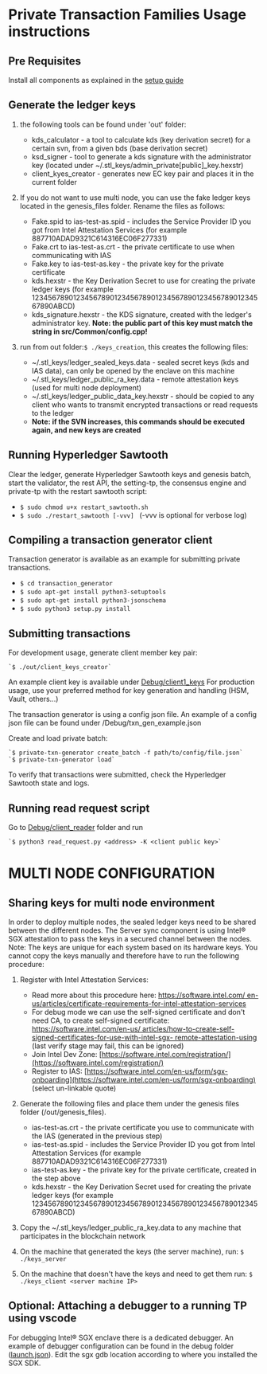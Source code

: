 # Private Transaction Families Usage instructions

## Pre Requisites

Install all components as explained in the [setup guide](SETUP.md)

## Generate the ledger keys

1. the following tools can be found under 'out' folder:
    - kds_calculator - a tool to calculate kds (key derivation secret) for a 
      certain svn, from a given bds (base derivation secret)
     - ksd_signer - tool to generate a kds signature with the administrator
       key (located under ~/.stl_keys/admin_private[public]_key.hexstr)
     - client_kyes_creator - generates new EC key pair and places it in the 
       current folder

2.  If you do not want to use multi node, you can use the fake ledger keys 
    located in the genesis_files folder. Rename the files as follows: 
    - Fake.spid to ias-test-as.spid - includes the Service Provider ID you got
      from Intel Attestation Services 
      (for example 887710ADAD9321C614316EC06F277331)
    - Fake.crt to ias-test-as.crt - the private certificate to use when 
      communicating with IAS
    - Fake.key to ias-test-as.key - the private key for the private certificate
    - kds.hexstr - the Key Derivation Secret to use for creating the private 
      ledger keys (for example 
      123456789012345678901234567890123456789012345678901234567890ABCD)
    - kds_signature.hexstr - the KDS signature, created with the ledger's 
      administrator key. **Note: the public part of this key must match the 
      string in src/Common/config.cpp!**

3. run from out folder:`$ ./keys_creation`, this creates the following files:
   - ~/.stl_keys/ledger_sealed_keys.data - sealed secret keys 
     (kds and IAS data), can only be opened by the enclave on this machine
   - ~/.stl_keys/ledger_public_ra_key.data - remote attestation keys (used for 
     multi node deployment)
   - ~/.stl_keys/ledger_public_data_key.hexstr - should be copied to any client 
     who wants to transmit encrypted transactions or read requests to the 
     ledger
   - **Note: if the SVN increases, this commands should be executed again, and 
     new keys are created**

## Running Hyperledger Sawtooth

Clear the ledger, generate Hyperledger Sawtooth keys and genesis batch,  start 
the validator, the rest API, the setting-tp, the consensus engine and 
private-tp with the restart sawtooth script:

 - `$ sudo chmod u+x restart_sawtooth.sh`
 - `$ sudo ./restart_sawtooth [-vvv] ` (-vvv is optional for verbose log)

## Compiling a transaction generator client

Transaction generator is available as an example for submitting private 
transactions.

 - `$ cd transaction_generator`
 - `$ sudo apt-get install python3-setuptools`
 - `$ sudo apt-get install python3-jsonschema`
 - `$ sudo python3 setup.py install`

## Submitting transactions

For development usage, generate client member key pair: 
    
    `$ ./out/client_keys_creator`

An example client key is available under [Debug/client1_keys](./Debug/client1_keys])
For production usage, use your preferred method for key generation and 
handling (HSM, Vault, others...)

The transaction generator is using a config json file. An example of a config 
json file can be found under /Debug/txn_gen_example.json 

Create and load private batch:

    `$ private-txn-generator create_batch -f path/to/config/file.json`
    `$ private-txn-generator load`

To verify that transactions were submitted, check the Hyperledger Sawtooth 
state and logs.

## Running read request script

Go to [Debug/client_reader](Debug/client_reader) folder and run 

    `$ python3 read_request.py <address> -K <client public key>`

  

# MULTI NODE CONFIGURATION

## Sharing keys for multi node environment

In order to deploy multiple nodes, the sealed ledger keys need to be shared 
between the different nodes. The Server sync component is using Intel® SGX 
attestation to pass the keys in a secured channel between the nodes.
Note: The keys are unique for each system based on its hardware keys. 
You cannot copy the keys manually and therefore have to run the following 
procedure:
1. Register with Intel Attestation Services:
   -  Read more about this procedure here: [https://software.intel.com/
en-us/articles/certificate-requirements-for-intel-attestation-services](https://software.intel.com/en-us/articles/certificate-requirements-for-intel-attestation-services)
   - For debug mode we can use the self-signed certificate and don't need CA, 
     to create self-signed certificate: [https://software.intel.com/en-us/
articles/how-to-create-self-signed-certificates-for-use-with-intel-sgx-
remote-attestation-using](https://software.intel.com/en-us/articles/how-to-create-self-signed-certificates-for-use-with-intel-sgx-remote-attestation-using) (last verify stage may fail, this can be ignored)
   - Join Intel Dev Zone: [https://software.intel.com/registration/](https://software.intel.com/registration/)
   - Register to IAS: [https://software.intel.com/en-us/form/sgx-onboarding](https://software.intel.com/en-us/form/sgx-onboarding) (select un-linkable quote)

2. Generate the following files and place them under the genesis files folder
(/out/genesis_files).
   - ias-test-as.crt - the private certificate you use to communicate with the
     IAS (generated in the previous step)
   - ias-test-as.spid - includes the Service Provider ID you got from Intel 
     Attestation Services (for example 887710ADAD9321C614316EC06F277331)
   - ias-test-as.key - the private key for the private certificate, created 
     in the step above
   - kds.hexstr - the Key Derivation Secret used for creating the private 
     ledger keys (for example 
     123456789012345678901234567890123456789012345678901234567890ABCD)
3. Copy the ~/.stl_keys/ledger_public_ra_key.data to any machine that 
   participates in the blockchain network
4. On the machine that generated the keys (the server machine), run: 
   `$ ./keys_server`
5. On the machine that doesn't have the keys and need to get them run: 
   `$ ./keys_client <server machine IP>`

## Optional: Attaching a debugger to a running TP using vscode

For debugging Intel® SGX enclave there is a dedicated debugger. An example of 
debugger configuration can be found in the debug folder ([launch.json](./Debug/launch.json)). 
Edit the sgx gdb location according to where you installed the SGX SDK.
